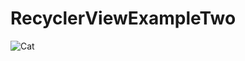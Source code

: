 # RecyclerViewExampleTwo

![Cat](https://user-images.githubusercontent.com/29063580/59967188-72550500-9544-11e9-9801-de8ff1400e83.jpg)
